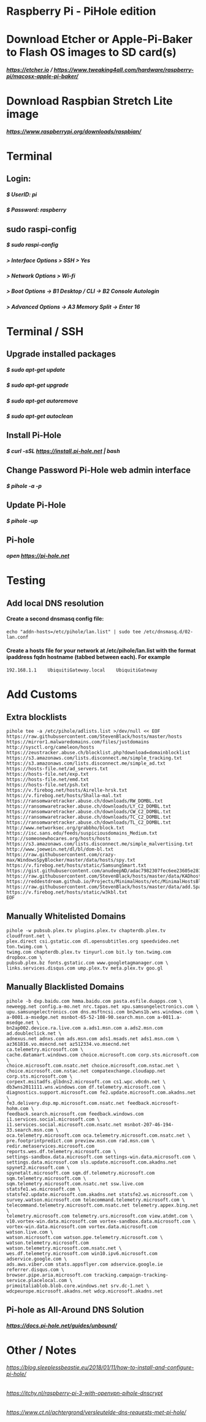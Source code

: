 # Raspberry Pi - PiHole edition

# Download Etcher or Apple-Pi-Baker to Flash OS images to SD card(s)
##### https://etcher.io / https://www.tweaking4all.com/hardware/raspberry-pi/macosx-apple-pi-baker/

# Download Raspbian Stretch Lite image
##### https://www.raspberrypi.org/downloads/raspbian/

# Terminal
## Login:
##### $ UserID: pi
##### $ Password: raspberry

## sudo raspi-config
##### $ sudo raspi-config
##### > Interface Options > SSH > Yes
##### > Network Options > Wi-fi
##### > Boot Options -> B1 Desktop / CLI -> B2 Console Autologin
##### > Advanced Options -> A3 Memory Split -> Enter 16

# Terminal / SSH
## Upgrade installed packages
##### $ sudo apt-get update 
##### $ sudo apt-get upgrade
##### $ sudo apt-get autoremove
##### $ sudo apt-get autoclean

## Install Pi-Hole
##### $ curl -sSL https://install.pi-hole.net | bash

## Change Password Pi-Hole web admin interface 
##### $ pihole -a -p

## Update Pi-Hole
##### $ pihole -up

## Pi-hole
##### open https://pi-hole.net

# Testing
## Add local DNS resolution
#### Create a second dnsmasq config file:
```
echo "addn-hosts=/etc/pihole/lan.list" | sudo tee /etc/dnsmasq.d/02-lan.conf
```
#### Create a hosts file for your network at /etc/pihole/lan.list with the format ipaddress fqdn hostname (tabbed between each). For example
```
192.168.1.1    UbiquitiGateway.local    UbiquitiGateway
```

# Add Customs
## Extra blocklists
```
pihole tee -a /etc/pihole/adlists.list >/dev/null << EOF
https://raw.githubusercontent.com/StevenBlack/hosts/master/hosts 
https://mirror1.malwaredomains.com/files/justdomains 
http://sysctl.org/cameleon/hosts 
https://zeustracker.abuse.ch/blocklist.php?download=domainblocklist 
https://s3.amazonaws.com/lists.disconnect.me/simple_tracking.txt 
https://s3.amazonaws.com/lists.disconnect.me/simple_ad.txt 
https://hosts-file.net/ad_servers.txt 
https://hosts-file.net/exp.txt 
https://hosts-file.net/emd.txt 
https://hosts-file.net/psh.txt 
https://v.firebog.net/hosts/Airelle-hrsk.txt 
https://v.firebog.net/hosts/Shalla-mal.txt 
https://ransomwaretracker.abuse.ch/downloads/RW_DOMBL.txt 
https://ransomwaretracker.abuse.ch/downloads/LY_C2_DOMBL.txt 
https://ransomwaretracker.abuse.ch/downloads/CW_C2_DOMBL.txt 
https://ransomwaretracker.abuse.ch/downloads/TC_C2_DOMBL.txt 
https://ransomwaretracker.abuse.ch/downloads/TL_C2_DOMBL.txt 
http://www.networksec.org/grabbho/block.txt 
https://isc.sans.edu/feeds/suspiciousdomains_Medium.txt 
http://someonewhocares.org/hosts/hosts 
https://s3.amazonaws.com/lists.disconnect.me/simple_malvertising.txt 
http://www.joewein.net/dl/bl/dom-bl.txt
https://raw.githubusercontent.com/crazy-max/WindowsSpyBlocker/master/data/hosts/spy.txt 
https://v.firebog.net/hosts/static/SamsungSmart.txt 
https://gist.githubusercontent.com/anudeepND/adac7982307fec6ee23605e281a57f1a/raw/5b8582b906a9497624c3f3187a49ebc23a9cf2fb/Test.txt 
https://raw.githubusercontent.com/StevenBlack/hosts/master/data/KADhosts/hosts 
https://reddestdream.github.io/Projects/MinimalHosts/etc/MinimalHostsBlocker/minimalhosts 
https://raw.githubusercontent.com/StevenBlack/hosts/master/data/add.Spam/hosts 
https://v.firebog.net/hosts/static/w3kbl.txt
EOF
```

## Manually Whitelisted Domains
```
pihole -w pubsub.plex.tv plugins.plex.tv chapterdb.plex.tv cloudfront.net \
plex.direct csi.gstatic.com dl.opensubtitles.org speedvideo.net ton.twimg.com \
twimg.com chapterdb.plex.tv tinyurl.com bit.ly ton.twimg.com dropbox.com \
pubsub.plex.bz fonts.gstatic.com www.googletagmanager.com \
links.services.disqus.com ump.plex.tv meta.plex.tv goo.gl
```

## Manually Blacklisted Domains
```
pihole -b dxp.baidu.com hmma.baidu.com pasta.esfile.duapps.com \
neweegg.net config.a-mo.net nrc.tapas.net xpu.samsungelectronics.com \
upu.samsungelectronics.com dns.msftncsi.com bn2wns1b.wns.windows.com \
a-0001.a-msedge.net msnbot-65-52-108-90.search.msn.com a-0011.a-msedge.net \
bn2ap002.device.ra.live.com a.ads1.msn.com a.ads2.msn.com ad.doubleclick.net \
adnexus.net adnxs.com ads.msn.com ads1.msads.net ads1.msn.com \
az361816.vo.msecnd.net az512334.vo.msecnd.net ca.telemetry.microsoft.com \
cache.datamart.windows.com choice.microsoft.com corp.sts.microsoft.com \
choice.microsoft.com.nsatc.net choice.microsoft.com.nstac.net \
choice.microsoft.com.nstac.net compatexchange.cloudapp.net corp.sts.microsoft.com \
corpext.msitadfs.glbdns2.microsoft.com cs1.wpc.v0cdn.net \
db3wns2011111.wns.windows.com df.telemetry.microsoft.com \
diagnostics.support.microsoft.com fe2.update.microsoft.com.akadns.net \
fe3.delivery.dsp.mp.microsoft.com.nsatc.net feedback.microsoft-hohm.com \
feedback.search.microsoft.com feedback.windows.com i1.services.social.microsoft.com \
i1.services.social.microsoft.com.nsatc.net msnbot-207-46-194-33.search.msn.com \
oca.telemetry.microsoft.com oca.telemetry.microsoft.com.nsatc.net \
pre.footprintpredict.com preview.msn.com rad.msn.com \
redir.metaservices.microsoft.com reports.wes.df.telemetry.microsoft.com \
settings-sandbox.data.microsoft.com settings-win.data.microsoft.com \
settings.data.microsof.com sls.update.microsoft.com.akadns.net spynet2.microsoft.com \
spynetalt.microsoft.com sqm.df.telemetry.microsoft.com sqm.telemetry.microsoft.com \
sqm.telemetry.microsoft.com.nsatc.net ssw.live.com statsfe1.ws.microsoft.com \
statsfe2.update.microsoft.com.akadns.net statsfe2.ws.microsoft.com \
survey.watson.microsoft.com telecommand.telemetry.microsoft.com \
telecommand.telemetry.microsoft.com.nsatc.net telemetry.appex.bing.net \
telemetry.microsoft.com telemetry.urs.microsoft.com view.atdmt.com \
v10.vortex-win.data.microsoft.com vortex-sandbox.data.microsoft.com \
vortex-win.data.microsoft.com vortex.data.microsoft.com watson.live.com \
watson.microsoft.com watson.ppe.telemetry.microsoft.com \
watson.telemetry.microsoft.com watson.telemetry.microsoft.com.nsatc.net \
wes.df.telemetry.microsoft.com win10.ipv6.microsoft.com adservice.google.com \
ads.aws.viber.com stats.appsflyer.com adservice.google.ie referrer.disqus.com \
browser.pipe.aria.microsoft.com tracking.campaign-tracking-service.placelocal.com \
primoitaliablob.blob.core.windows.net srv.dc-1.net \
wdcpeurope.microsoft.akadns.net wdcp.microsoft.akadns.net
```






## Pi-hole as All-Around DNS Solution
##### https://docs.pi-hole.net/guides/unbound/

# Other / Notes
###### https://blog.sleeplessbeastie.eu/2018/01/11/how-to-install-and-configure-pi-hole/
###### https://itchy.nl/raspberry-pi-3-with-openvpn-pihole-dnscrypt
###### https://www.ct.nl/achtergrond/versleutelde-dns-requests-met-pi-hole/
